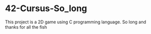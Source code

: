 # 42-Cursus-So_long
This project is a 2D game using C programming language.
So long and thanks for all the fish
